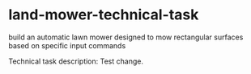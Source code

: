 # land-mower-technical-task
build an automatic lawn mower designed to mow rectangular surfaces based on specific input commands

Technical task description:
Test change.
